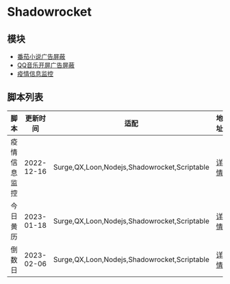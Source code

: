 # Shadowrocket

## 模块
- [番茄小说广告屏蔽](https://raw.githubusercontent.com/zqzess/rule_for_quantumultX/master/Shadowrocket/module/FanQieNovel.module)
- [QQ音乐开屏广告屏蔽](https://raw.githubusercontent.com/zqzess/rule_for_quantumultX/master/Shadowrocket/module/QMusicAd.module)
- [疫情信息监控](https://raw.githubusercontent.com/zqzess/rule_for_quantumultX/master/Shadowrocket/module/COVID19.module)

## 脚本列表

| 脚本            | 更新时间       | 适配                                           | 地址                                                                                         |
|---------------|------------|----------------------------------------------|--------------------------------------------------------------------------------------------|
 | 疫情信息监控        | 2022-12-16 | Surge,QX,Loon,Nodejs,Shadowrocket,Scriptable | [详情](https://github.com/zqzess/rule_for_quantumultX/tree/master/js/Mine/covid19)         |
| 今日黄历          | 2023-01-18        | Surge,QX,Loon,Nodejs,Shadowrocket,Scriptable | [详情](https://github.com/zqzess/rule_for_quantumultX/tree/master/js/Mine/wnCalendar) |
| 倒数日           | 2023-02-06 | Surge,QX,Loon,Nodejs,Shadowrocket,Scriptable | [详情](https://github.com/zqzess/rule_for_quantumultX/tree/master/js/Mine/wnCalendar)|